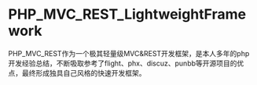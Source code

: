 # PHP_MVC_REST_LightweightFramework
PHP_MVC_REST作为一个极其轻量级MVC&amp;REST开发框架，是本人多年的php开发经验总结，不断吸取参考了flight、phx、discuz、punbb等开源项目的优点，最终形成独具自己风格的快速开发框架。
